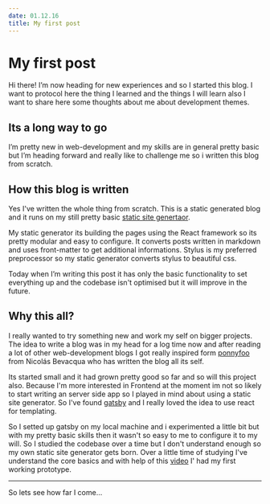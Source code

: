 ```yaml
---
date: 01.12.16
title: My first post
---
```


# My first post

Hi there! I’m now heading for new experiences and so I started this blog. I want to protocol here the thing I learned and the things I will learn also I want to share here some thoughts about me about development themes.

## Its a long way to go

I’m pretty new in web-development and my skills are in general pretty basic but I’m heading forward and really like to challenge me so i written this blog from scratch.

## How this blog is written

Yes I've written the whole thing from scratch. This is a static generated blog and it runs on my still pretty basic [static site genertaor](https://github.com/andresattler/my-static-site-generator).

My static generator its building the pages using the React framework so its pretty modular and easy to configure. It converts posts written in markdown and uses front-matter to get additional informations. Stylus is my preferred preprocessor so my static generator converts stylus to beautiful css.

Today when I’m writing this post it has only the basic functionality to set everything up and the codebase isn't optimised but it will improve in the future.

## Why this all?

I really wanted to try something new and work my self on bigger projects. The idea to write a blog was in my head for a log time now and after reading a lot of other web-development blogs I got really inspired form [ponnyfoo](https://ponyfoo.com/) from Nicolás Bevacqua who has written the blog all its self.

Its started small and it had grown pretty good so far and so will this project also. Because I'm more interested in Frontend at the moment im not so likely to start writing an server side app so I played in mind about using a static site generator. So I've found [gatsby](https://github.com/gatsbyjs/gatsby) and I really loved the idea to use react for templating.

So I setted up gatsby on my local machine and i experimented a little bit but with my pretty basic skills then it wasn't so easy to me to configure it to my will. So I studied the codebase over a time but I don't understand enough so my own static site generator gets born. Over a little time of studying I've understand the core basics and with help of this [video](https://www.youtube.com/watch?v=CPpM5-rXrZ4) I' had my first working prototype.

___

So lets see how far I come...
